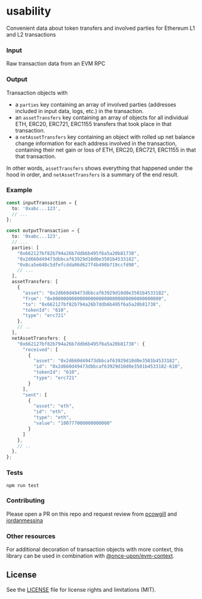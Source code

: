# usability

Convenient data about token transfers and involved parties for Ethereum L1 and L2 transactions

### Input
Raw transaction data from an EVM RPC

### Output
Transaction objects with
* a `parties` key containing an array of involved parties (addresses included in input data, logs, etc.) in the transaction.
* an `assetTransfers` key containing an array of objects for all individual ETH, ERC20, ERC721, ERC1155 transfers that took place in that transaction.
* a `netAssetTransfers` key containing an object with rolled up net balance change information for each address involved in the transaction, containing their net gain or loss of ETH, ERC20, ERC721, ERC1155 in that that transaction.

In other words, `assetTransfers` shows everything that happened under the hood in order, and `netAssetTransfers` is a summary of the end result.

### Example

```typescript
const inputTransaction = {
  to: '0xabc...123',
  // ...
};

const outputTransaction = {
  to: '0xabc...123',
  // ...
  parties: [
    "0x662127bf82b794a26b7ddb6b495f6a5a20b81738",
    "0x2d660d49473dbbcaf63929d10d0e3501b4533182",
    "0x8ca5e648c5dfefcdda06d627f4b490b719ccfd98",
    // ...
  ],
  assetTransfers: [
    {
      "asset": "0x2d660d49473dbbcaf63929d10d0e3501b4533182",
      "from": "0x0000000000000000000000000000000000000000",
      "to": "0x662127bf82b794a26b7ddb6b495f6a5a20b81738",
      "tokenId": "610",
      "type": "erc721"
    },
    // ..
  ],
  netAssetTransfers: {
    "0x662127bf82b794a26b7ddb6b495f6a5a20b81738": {
      "received": [
        {
          "asset": "0x2d660d49473dbbcaf63929d10d0e3501b4533182",
          "id": "0x2d660d49473dbbcaf63929d10d0e3501b4533182-610",
          "tokenId": "610",
          "type": "erc721"
        }
      ],
      "sent": [
        {
          "asset": "eth",
          "id": "eth",
          "type": "eth",
          "value": "100777000000000000"
        }
      ]
    },
    // ..
  },
};
```

### Tests

```
npm run test
```

### Contributing

Please open a PR on this repo and request review from [pcowgill](https://github.com/pcowgill) and [jordanmessina](https://github.com/jordanmessina)

### Other resources

For additional decoration of transaction objects with more context, this library can be used in combination with [@once-upon/evm-context](https://github.com/Once-Upon/context).

## License

See the [LICENSE](LICENSE.md) file for license rights and limitations (MIT).
